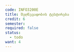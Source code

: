 ```yaml
---
code: INFO3200E
title: შეღწევადობის ტესტირება
credit: 6
semester: 
required: false
status:
  - todo
want: 4
---
```


